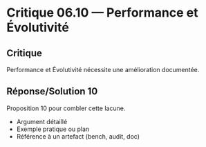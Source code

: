 # Critique 06.10 — Performance et Évolutivité

## Critique
Performance et Évolutivité nécessite une amélioration documentée.

## Réponse/Solution 10
Proposition 10 pour combler cette lacune.

- Argument détaillé
- Exemple pratique ou plan
- Référence à un artefact (bench, audit, doc)

